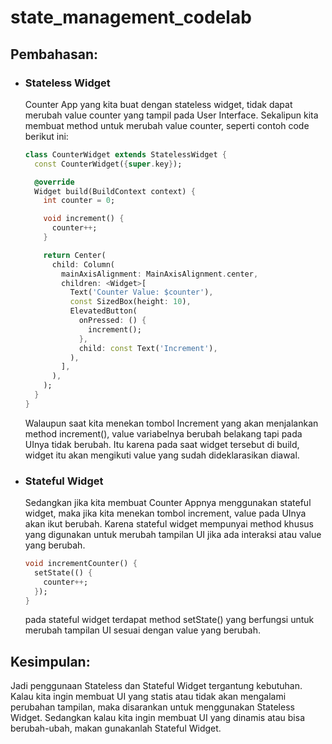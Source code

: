 # state_management_codelab

## Pembahasan:

  - ### Stateless Widget
    Counter App yang kita buat dengan stateless widget, tidak dapat merubah value counter yang tampil pada User Interface. Sekalipun kita membuat method untuk merubah value counter, seperti contoh code berikut ini:

    ```dart
    class CounterWidget extends StatelessWidget {
      const CounterWidget({super.key});

      @override
      Widget build(BuildContext context) {
        int counter = 0;

        void increment() {
          counter++;
        }

        return Center(
          child: Column(
            mainAxisAlignment: MainAxisAlignment.center,
            children: <Widget>[
              Text('Counter Value: $counter'),
              const SizedBox(height: 10),
              ElevatedButton(
                onPressed: () {
                  increment();
                },
                child: const Text('Increment'),
              ),
            ],
          ),
        );
      }
    }
    ```

    Walaupun saat kita menekan tombol Increment yang akan menjalankan method increment(), value variabelnya berubah belakang tapi pada UInya tidak berubah. Itu karena pada saat widget tersebut di build, widget itu akan mengikuti value yang sudah dideklarasikan diawal. 

  - ### Stateful Widget
    Sedangkan jika kita membuat Counter Appnya menggunakan stateful widget, maka jika kita menekan tombol increment, value pada UInya akan ikut berubah. Karena stateful widget mempunyai method khusus yang digunakan untuk merubah tampilan UI jika ada interaksi atau value yang berubah.

    ```dart
    void incrementCounter() {
      setState(() {
        counter++;
      });
    }
    ```

    pada stateful widget terdapat method setState() yang berfungsi untuk merubah tampilan UI sesuai dengan value yang berubah.

## Kesimpulan:
  Jadi penggunaan Stateless dan Stateful Widget tergantung kebutuhan. Kalau kita ingin membuat UI yang statis atau tidak akan mengalami perubahan tampilan, maka disarankan untuk menggunakan Stateless Widget. Sedangkan kalau kita ingin membuat UI yang dinamis atau bisa berubah-ubah, makan gunakanlah Stateful Widget.